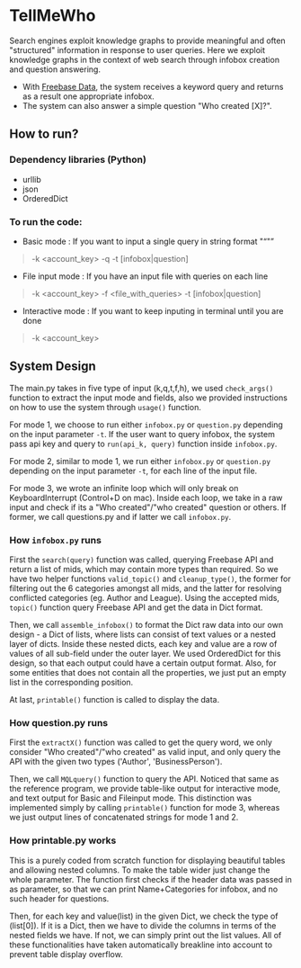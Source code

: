 # TellMeWho

Search engines exploit knowledge graphs to provide meaningful and often "structured" information in response to user queries. Here we exploit knowledge graphs in the context of web search through infobox creation and question answering.

* With [Freebase Data](http://www.freebase.com/), the system receives a keyword query and returns as a result one appropriate infobox.
* The system can also answer a simple question "Who created [X]?".

## How to run?

### Dependency libraries (Python)

* urllib
* json
* OrderedDict

### To run the code:

* Basic mode : If you want to input a single query in string format "<q>"

> -k <account_key> -q <query> -t [infobox|question]

* File input mode : If you have an input file with queries on each line

> -k <account_key> -f <file_with_queries> -t [infobox|question]

* Interactive mode : If you want to keep inputing in terminal until you are done

> -k <account_key>

## System Design

The main.py takes in five type of input (k,q,t,f,h), we used `check_args()` function to extract the input mode and fields, also we provided instructions on how to use the system through `usage()` function.

For mode 1, we choose to run either `infobox.py` or `question.py` depending on the input parameter `-t`. If the user want to query infobox, the system pass api key and query to `run(api_k, query)` function inside `infobox.py`.

For mode 2, similar to mode 1, we run either `infobox.py` or `question.py` depending on the input parameter `-t`, for each line of the input file.

For mode 3, we wrote an infinite loop which will only break on KeyboardInterrupt (Control+D on mac). Inside each loop, we take in a raw input and check if its a "Who created"/"who created" question or others. If former, we call questions.py and if latter we call `infobox.py`.

### How `infobox.py` runs

First the `search(query)` function was called, querying Freebase API and return a list of mids, which may contain more types than required. So we have two helper functions `valid_topic()` and `cleanup_type()`, the former for filtering out the 6 categories amongst all mids, and the latter for resolving conflicted categories (eg. Author and League). Using the accepted mids, `topic()` function query Freebase API and get the data in Dict format.

Then, we call `assemble_infobox()` to format the Dict raw data into our own design - a Dict of lists, where lists can consist of text values or a nested layer of dicts. Inside these nested dicts, each key and value are a row of values of all sub-field under the outer layer. We used OrderedDict for this design, so that each output could have a certain output format. Also, for some entities that does not contain all the properties, we just put an empty list in the corresponding position.

At last, `printable()` function is called to display the data. 

### How question.py runs

First the `extractX()` function was called to get the query word, we only consider "Who created"/"who created" as valid input, and only query the API with the given two types ('Author', 'BusinessPerson').

Then, we call `MQLquery()` function to query the API. Noticed that same as the reference program, we provide table-like output for interactive mode, and text output for Basic and Fileinput mode. This distinction was implemented simply by calling `printable()` function for mode 3, whereas we just output lines of concatenated strings for mode 1 and 2.

### How printable.py works

This is a purely coded from scratch function for displaying beautiful tables and allowing nested columns. To make the table wider just change the whole parameter. The function first checks if the header data was passed in as parameter, so that we can print Name+Categories for infobox, and no such header for questions.

Then, for each key and value(list) in the given Dict, we check the type of (list[0]). If it is a Dict, then we have to divide the columns in terms of the nested fields we have. If not, we can simply print out the list values. All of these functionalities have taken automatically breakline into account to prevent table display overflow. 
